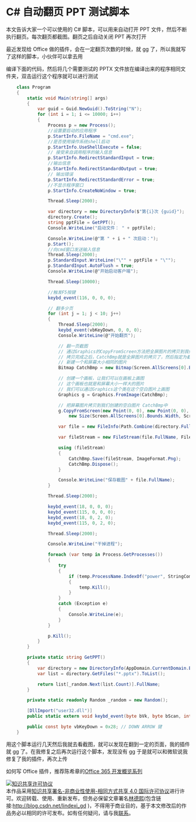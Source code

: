 
# C# 自动翻页 PPT 测试脚本

本文告诉大家一个可以使用的 C# 脚本，可以用来自动打开 PPT 文件，然后不断执行翻页。每次翻页都截图。翻页之后自动关闭 PPT 再次打开

<!--more-->


<!-- CreateTime:2019/8/31 16:55:58 -->


最近发现给 Office 做的插件，会在一定翻页次数的时候，就 gg 了，所以我就写了这样的脚本，小伙伴可以拿去用

编译下面的代码，然后将几个需要测试的 PPTX 文件放在编译出来的程序相同文件夹，双击运行这个程序就可以进行测试

```csharp
    class Program
    {
        static void Main(string[] args)
        {
            var guid = Guid.NewGuid().ToString("N");
            for (int i = 1; i <= 10000; i++)
            {
                Process p = new Process();
                //设置要启动的应用程序
                p.StartInfo.FileName = "cmd.exe";
                //是否使用操作系统shell启动
                p.StartInfo.UseShellExecute = false;
                // 接受来自调用程序的输入信息
                p.StartInfo.RedirectStandardInput = true;
                //输出信息
                p.StartInfo.RedirectStandardOutput = true;
                // 输出错误
                p.StartInfo.RedirectStandardError = true;
                //不显示程序窗口
                p.StartInfo.CreateNoWindow = true;

                Thread.Sleep(2000);

                var directory = new DirectoryInfo($"第{i}次 {guid}");
                directory.Create();
                string pptFile = GetPPT();
                Console.WriteLine("启动文件： " + pptFile);

                Console.WriteLine(@"第 " + i + " 次启动：");
                p.Start();
                //向cmd窗口发送输入信息
                Thread.Sleep(2000);
                p.StandardInput.WriteLine("\"" + pptFile + "\"");
                p.StandardInput.AutoFlush = true;
                Console.WriteLine(@"开始启动客户端");

                Thread.Sleep(10000);

                //触发F5按键
                keybd_event(116, 0, 0, 0);

                // 翻多少页
                for (int j = 1; j < 10; j++)
                {
                    Thread.Sleep(2000);
                    keybd_event(vbKeyDown, 0, 0, 0);
                    Console.WriteLine(@"开始翻页");

                    // 翻一页截图
                    // 通过Graphics的CopyFromScreen方法把全屏图片的拷贝到我们定义好的一个和屏幕大小相同的空白图片中，
                    // 拷贝完成之后，CatchBmp就是全屏图片的拷贝了，然后指定为截图窗体背景图片就好了。
                    // 新建一个和屏幕大小相同的图片
                    Bitmap CatchBmp = new Bitmap(Screen.AllScreens[0].Bounds.Width, Screen.AllScreens[0].Bounds.Height);

                    // 创建一个画板，让我们可以在画板上画图
                    // 这个画板也就是和屏幕大小一样大的图片
                    // 我们可以通过Graphics这个类在这个空白图片上画图
                    Graphics g = Graphics.FromImage(CatchBmp);

                    // 把屏幕图片拷贝到我们创建的空白图片 CatchBmp中
                    g.CopyFromScreen(new Point(0, 0), new Point(0, 0),
                        new Size(Screen.AllScreens[0].Bounds.Width, Screen.AllScreens[0].Bounds.Height));

                    var file = new FileInfo(Path.Combine(directory.FullName, $"{j}.png"));

                    var fileStream = new FileStream(file.FullName, FileMode.Create, FileAccess.Write);

                    using (fileStream)
                    {
                        CatchBmp.Save(fileStream, ImageFormat.Png);
                        CatchBmp.Dispose();
                    }

                    Console.WriteLine("保存截图" + file.FullName);
                }

                Thread.Sleep(2000);

                keybd_event(18, 0, 0, 0);
                keybd_event(115, 0, 0, 0);
                keybd_event(18, 0, 2, 0);
                keybd_event(115, 0, 2, 0);

                Thread.Sleep(2000);

                Console.WriteLine("干掉进程");

                foreach (var temp in Process.GetProcesses())
                {
                    try
                    {
                        if (temp.ProcessName.IndexOf("power", StringComparison.InvariantCultureIgnoreCase) >= 0)
                        {
                            temp.Kill();
                        }
                    }
                    catch (Exception e)
                    {
                        Console.WriteLine(e);
                    }
                }

                p.Kill();
            }
        }

        private static string GetPPT()
        {
            var directory = new DirectoryInfo(AppDomain.CurrentDomain.BaseDirectory);
            var list = directory.GetFiles("*.pptx").ToList();

            return list[_random.Next(list.Count)].FullName;
        }

        private static readonly Random _random = new Random();

        [DllImport("user32.dll")]
        public static extern void keybd_event(byte bVk, byte bScan, int dwFlags, int dwExtraInfo);

        public const byte vbKeyDown = 0x28; // DOWN ARROW 键
    }
```

用这个脚本运行几天然后我就去看截图，就可以发现在翻到一定的页面，我的插件就 gg 了。在我修复之后再次运行这个脚本，发现没有 gg 于是就可以和微软说我修复了我的插件，再次上传

如何写 Office 插件，推荐陈希章的[Office 365 开发概览系列](https://www.cnblogs.com/chenxizhang/category/967796.html )





<a rel="license" href="http://creativecommons.org/licenses/by-nc-sa/4.0/"><img alt="知识共享许可协议" style="border-width:0" src="https://licensebuttons.net/l/by-nc-sa/4.0/88x31.png" /></a><br />本作品采用<a rel="license" href="http://creativecommons.org/licenses/by-nc-sa/4.0/">知识共享署名-非商业性使用-相同方式共享 4.0 国际许可协议</a>进行许可。欢迎转载、使用、重新发布，但务必保留文章署名[林德熙](http://blog.csdn.net/lindexi_gd)(包含链接:http://blog.csdn.net/lindexi_gd )，不得用于商业目的，基于本文修改后的作品务必以相同的许可发布。如有任何疑问，请与我[联系](mailto:lindexi_gd@163.com)。